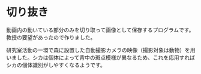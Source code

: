 # 切り抜き
動画内の動いている部分のみを切り取って画像として保存するプログラムです。教授の要望があったので作りました。

研究室活動の一環で森に設置した自動撮影カメラの映像（撮影対象は動物）を用いました。シカは個体によって背中の斑点模様が異なるため、これを応用すればシカの個体識別がしやすくなるようです。
